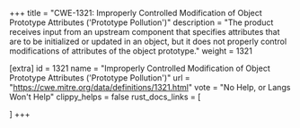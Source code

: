 +++
title = "CWE-1321: Improperly Controlled Modification of Object Prototype Attributes ('Prototype Pollution')"
description	= "The product receives input from an upstream component that specifies attributes that are to be initialized or updated in an object, but it does not properly control modifications of attributes of the object prototype."
weight = 1321

[extra]
id = 1321
name = "Improperly Controlled Modification of Object Prototype Attributes ('Prototype Pollution')"
url = "https://cwe.mitre.org/data/definitions/1321.html"
vote = "No Help, or Langs Won't Help"
clippy_helps = false
rust_docs_links = [
	
]
+++

